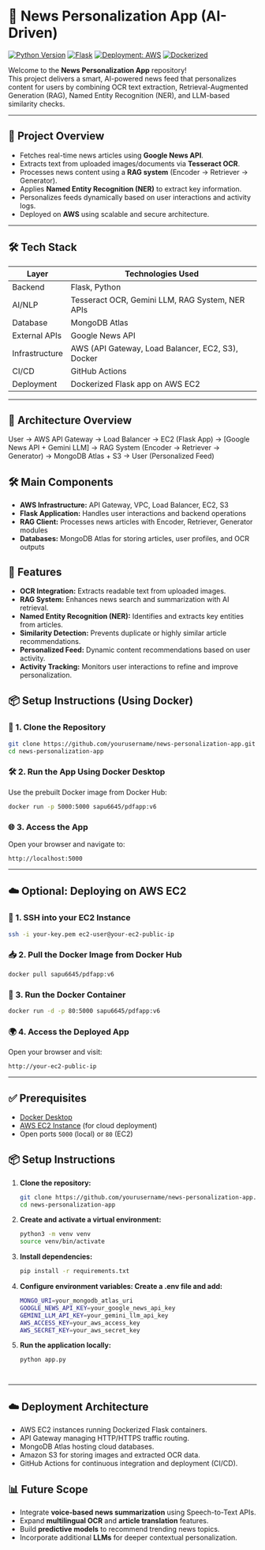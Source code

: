 # 📰 News Personalization App (AI-Driven)

[![Python Version](https://img.shields.io/badge/python-3.8%2B-blue.svg)](https://www.python.org/)
[![Flask](https://img.shields.io/badge/Framework-Flask-lightgrey.svg)](https://flask.palletsprojects.com/)
[![Deployment: AWS](https://img.shields.io/badge/Deployed%20on-AWS-orange.svg)](https://aws.amazon.com/)
[![Dockerized](https://img.shields.io/badge/Docker-Containerized-blue.svg)](https://www.docker.com/)

Welcome to the **News Personalization App** repository!  
This project delivers a smart, AI-powered news feed that personalizes content for users by combining OCR text extraction, Retrieval-Augmented Generation (RAG), Named Entity Recognition (NER), and LLM-based similarity checks.

---

## 📌 Project Overview

- Fetches real-time news articles using **Google News API**.
- Extracts text from uploaded images/documents via **Tesseract OCR**.
- Processes news content using a **RAG system** (Encoder → Retriever → Generator).
- Applies **Named Entity Recognition (NER)** to extract key information.
- Personalizes feeds dynamically based on user interactions and activity logs.
- Deployed on **AWS** using scalable and secure architecture.

---

## 🛠️ Tech Stack

| Layer         | Technologies Used |
|---------------|--------------------|
| Backend       | Flask, Python |
| AI/NLP        | Tesseract OCR, Gemini LLM, RAG System, NER APIs |
| Database      | MongoDB Atlas |
| External APIs | Google News API |
| Infrastructure| AWS (API Gateway, Load Balancer, EC2, S3), Docker |
| CI/CD         | GitHub Actions |
| Deployment    | Dockerized Flask app on AWS EC2 |

---

## 📐 Architecture Overview

User → AWS API Gateway → Load Balancer → EC2 (Flask App) → 
  [Google News API + Gemini LLM] → 
  RAG System (Encoder → Retriever → Generator) →
  MongoDB Atlas + S3 → 
User (Personalized Feed)




## 🛠️ Main Components

- **AWS Infrastructure:** API Gateway, VPC, Load Balancer, EC2, S3
- **Flask Application:** Handles user interactions and backend operations
- **RAG Client:** Processes news articles with Encoder, Retriever, Generator modules
- **Databases:** MongoDB Atlas for storing articles, user profiles, and OCR outputs



## 🚀 Features

- **OCR Integration:** Extracts readable text from uploaded images.
- **RAG System:** Enhances news search and summarization with AI retrieval.
- **Named Entity Recognition (NER):** Identifies and extracts key entities from articles.
- **Similarity Detection:** Prevents duplicate or highly similar article recommendations.
- **Personalized Feed:** Dynamic content recommendations based on user activity.
- **Activity Tracking:** Monitors user interactions to refine and improve personalization.

## 📦 Setup Instructions (Using Docker)

### 🔧 1. Clone the Repository

```bash
git clone https://github.com/yourusername/news-personalization-app.git
cd news-personalization-app
```

### 🛠 2. Run the App Using Docker Desktop

Use the prebuilt Docker image from Docker Hub:

```bash
docker run -p 5000:5000 sapu6645/pdfapp:v6
```

### 🌐 3. Access the App

Open your browser and navigate to:

```
http://localhost:5000
```

---

## ☁️ Optional: Deploying on AWS EC2

### 🔐 1. SSH into your EC2 Instance

```bash
ssh -i your-key.pem ec2-user@your-ec2-public-ip
```

### 📥 2. Pull the Docker Image from Docker Hub

```bash
docker pull sapu6645/pdfapp:v6
```

### 🚀 3. Run the Docker Container

```bash
docker run -d -p 80:5000 sapu6645/pdfapp:v6
```

### 🌍 4. Access the Deployed App

Open your browser and visit:

```
http://your-ec2-public-ip
```

---

## ✅ Prerequisites

- [Docker Desktop](https://www.docker.com/products/docker-desktop/)
- [AWS EC2 Instance](https://aws.amazon.com/ec2/) (for cloud deployment)
- Open ports `5000` (local) or `80` (EC2)
## 📦 Setup Instructions

1. **Clone the repository:**
   ```bash
   git clone https://github.com/yourusername/news-personalization-app.git
   cd news-personalization-app
2. **Create and activate a virtual environment:**
   ```bash
   python3 -m venv venv
   source venv/bin/activate
3. **Install dependencies:**
   ```bash
   pip install -r requirements.txt
4. **Configure environment variables: Create a .env file and add:**
   ```bash
   MONGO_URI=your_mongodb_atlas_uri
   GOOGLE_NEWS_API_KEY=your_google_news_api_key
   GEMINI_LLM_API_KEY=your_gemini_llm_api_key
   AWS_ACCESS_KEY=your_aws_access_key
   AWS_SECRET_KEY=your_aws_secret_key
5. **Run the application locally:**
   ```bash
   python app.py




---

## ☁️ Deployment Architecture

- AWS EC2 instances running Dockerized Flask containers.
- API Gateway managing HTTP/HTTPS traffic routing.
- MongoDB Atlas hosting cloud databases.
- Amazon S3 for storing images and extracted OCR data.
- GitHub Actions for continuous integration and deployment (CI/CD).


## 📊 Future Scope

- Integrate **voice-based news summarization** using Speech-to-Text APIs.
- Expand **multilingual OCR** and **article translation** features.
- Build **predictive models** to recommend trending news topics.
- Incorporate additional **LLMs** for deeper contextual personalization.


   

